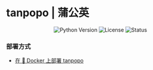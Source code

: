 # tanpopo | 蒲公英

<div align="center">

![Python Version](https://img.shields.io/badge/Python-3.10+-blue)
![License](https://img.shields.io/github/license/yelan187/tanpopo)
![Status](https://img.shields.io/badge/状态-开发中-yellow)

</div>

### 部署方式

- [在 🐳 Docker 上部署 tanpopo](docs/docker_implement.md)